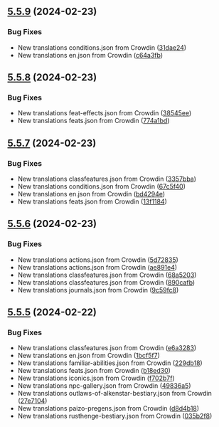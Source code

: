 ## [5.5.9](https://github.com/allnnde/pf2e-esp-translation/compare/v5.5.8...v5.5.9) (2024-02-23)


### Bug Fixes

* New translations conditions.json from Crowdin ([31dae24](https://github.com/allnnde/pf2e-esp-translation/commit/31dae2478688c291bf41fb560ac885769eea4c20))
* New translations en.json from Crowdin ([c64a3fb](https://github.com/allnnde/pf2e-esp-translation/commit/c64a3fb2c8f29b49686d0f38fa9cd751fe1a5d12))



## [5.5.8](https://github.com/allnnde/pf2e-esp-translation/compare/v5.5.7...v5.5.8) (2024-02-23)


### Bug Fixes

* New translations feat-effects.json from Crowdin ([38545ee](https://github.com/allnnde/pf2e-esp-translation/commit/38545eec3fc31421251c511f202d66e85084ea47))
* New translations feats.json from Crowdin ([774a1bd](https://github.com/allnnde/pf2e-esp-translation/commit/774a1bd9722ba1d9a6b200977a324abe286e215b))



## [5.5.7](https://github.com/allnnde/pf2e-esp-translation/compare/v5.5.6...v5.5.7) (2024-02-23)


### Bug Fixes

* New translations classfeatures.json from Crowdin ([3357bba](https://github.com/allnnde/pf2e-esp-translation/commit/3357bbaab526bc3fa68f24d820e048626dd56232))
* New translations conditions.json from Crowdin ([67c5f40](https://github.com/allnnde/pf2e-esp-translation/commit/67c5f40ff201747fcea7ad7db1ea9d33fd352332))
* New translations en.json from Crowdin ([bd4294e](https://github.com/allnnde/pf2e-esp-translation/commit/bd4294e6b1c7819c34dd2fed5cb11b6af5bd0212))
* New translations feats.json from Crowdin ([13f1184](https://github.com/allnnde/pf2e-esp-translation/commit/13f1184b46a415e4eef593e06e1a5ab7bb54aa92))



## [5.5.6](https://github.com/allnnde/pf2e-esp-translation/compare/v5.5.5...v5.5.6) (2024-02-23)


### Bug Fixes

* New translations actions.json from Crowdin ([5d72835](https://github.com/allnnde/pf2e-esp-translation/commit/5d72835a5ead6da14f1d49bd6cc721b2cf00075d))
* New translations actions.json from Crowdin ([ae891e4](https://github.com/allnnde/pf2e-esp-translation/commit/ae891e485b9f5e5ea880bba06299f0da019cfc98))
* New translations classfeatures.json from Crowdin ([68a5203](https://github.com/allnnde/pf2e-esp-translation/commit/68a52033ad848cf4f4b1fb962a5da9de27dfaaa7))
* New translations classfeatures.json from Crowdin ([890cafb](https://github.com/allnnde/pf2e-esp-translation/commit/890cafb944bd50b6a1794af25ea34d4a3d57e133))
* New translations journals.json from Crowdin ([9c59fc8](https://github.com/allnnde/pf2e-esp-translation/commit/9c59fc896e12e33fa888f61e64dddfac69bddd64))



## [5.5.5](https://github.com/allnnde/pf2e-esp-translation/compare/v5.5.4...v5.5.5) (2024-02-22)


### Bug Fixes

* New translations classfeatures.json from Crowdin ([e6a3283](https://github.com/allnnde/pf2e-esp-translation/commit/e6a32832ec1f8bf05318dec8cb74a32646451ed8))
* New translations en.json from Crowdin ([1bcf5f7](https://github.com/allnnde/pf2e-esp-translation/commit/1bcf5f79990d83c72101aff3dbf6760b9158fa10))
* New translations familiar-abilities.json from Crowdin ([229db18](https://github.com/allnnde/pf2e-esp-translation/commit/229db18020b3a9f471117e8c2ff00475eed6444a))
* New translations feats.json from Crowdin ([b18ed30](https://github.com/allnnde/pf2e-esp-translation/commit/b18ed30f715ed2e6df6ffd295a3194894be6d7c4))
* New translations iconics.json from Crowdin ([f702b7f](https://github.com/allnnde/pf2e-esp-translation/commit/f702b7fa3c23e23e611ac32278065e218393d66f))
* New translations npc-gallery.json from Crowdin ([49836a5](https://github.com/allnnde/pf2e-esp-translation/commit/49836a56f38d18f7270a95ad5d6a793b0151498e))
* New translations outlaws-of-alkenstar-bestiary.json from Crowdin ([27e7104](https://github.com/allnnde/pf2e-esp-translation/commit/27e7104e230fa80cfede3c901efab8c102f9c495))
* New translations paizo-pregens.json from Crowdin ([d8d4b18](https://github.com/allnnde/pf2e-esp-translation/commit/d8d4b18d4c388eea87d480966f043cfe2cf302af))
* New translations rusthenge-bestiary.json from Crowdin ([035b2f8](https://github.com/allnnde/pf2e-esp-translation/commit/035b2f8347fa2abb948a41e371fc646252ae53ce))




